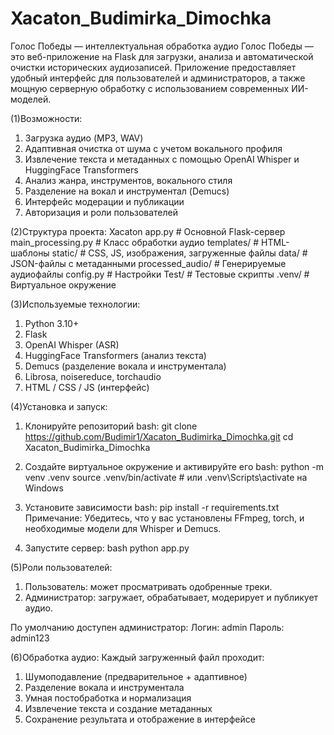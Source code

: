 # Xacaton_Budimirka_Dimochka

Голос Победы — интеллектуальная обработка аудио
Голос Победы — это веб-приложение на Flask для загрузки, анализа и автоматической очистки исторических аудиозаписей. 
Приложение предоставляет удобный интерфейс для пользователей и администраторов, а также мощную серверную обработку с использованием современных ИИ-моделей.


(1)Возможности:
1) Загрузка аудио (MP3, WAV)
2) Адаптивная очистка от шума с учетом вокального профиля
3) Извлечение текста и метаданных с помощью OpenAI Whisper и HuggingFace Transformers
4) Анализ жанра, инструментов, вокального стиля
5) Разделение на вокал и инструментал (Demucs)
6) Интерфейс модерации и публикации
7) Авторизация и роли пользователей


(2)Структура проекта:
Xacaton
app.py                # Основной Flask-сервер
main_processing.py    # Класс обработки аудио
templates/            # HTML-шаблоны
static/               # CSS, JS, изображения, загруженные файлы
data/                 # JSON-файлы с метаданными
processed_audio/      # Генерируемые аудиофайлы
config.py             # Настройки
Test/                 # Тестовые скрипты
.venv/                # Виртуальное окружение



(3)Используемые технологии:
1) Python 3.10+
2) Flask
3) OpenAI Whisper (ASR)
4) HuggingFace Transformers (анализ текста)
5) Demucs (разделение вокала и инструментала)
6) Librosa, noisereduce, torchaudio
7) HTML / CSS / JS (интерфейс)


(4)Установка и запуск:

1) Клонируйте репозиторий bash:
git clone https://github.com/Budimir1/Xacaton_Budimirka_Dimochka.git
cd Xacaton_Budimirka_Dimochka

2) Создайте виртуальное окружение и активируйте его bash:
python -m venv .venv
source .venv/bin/activate  # или .venv\Scripts\activate на Windows

3) Установите зависимости bash:
pip install -r requirements.txt
Примечание: Убедитесь, что у вас установлены FFmpeg, torch, и необходимые модели для Whisper и Demucs.

4) Запустите сервер:
bash python app.py


(5)Роли пользователей:
1) Пользователь: может просматривать одобренные треки.
2) Администратор: загружает, обрабатывает, модерирует и публикует аудио.

По умолчанию доступен администратор:
Логин: admin
Пароль: admin123

(6)Обработка аудио:
Каждый загруженный файл проходит:
1) Шумоподавление (предварительное + адаптивное)
2) Разделение вокала и инструментала
3) Умная постобработка и нормализация
4) Извлечение текста и создание метаданных
5) Сохранение результата и отображение в интерфейсе

